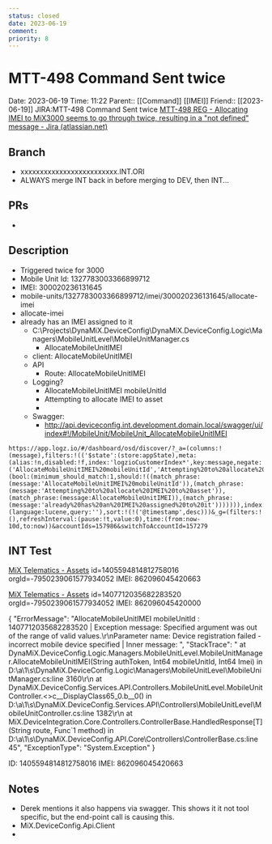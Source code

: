 ```yaml
---
status: closed
date: 2023-06-19
comment: 
priority: 8
---
```


# MTT-498 Command Sent twice

Date: 2023-06-19 Time: 11:22
Parent:: [[Command]] [[IMEI]]
Friend:: [[2023-06-19]]
JIRA:MTT-498 Command Sent twice
[MTT-498 REG - Allocating IMEI to MiX3000 seems to go through twice, resulting in a "not defined" message - Jira (atlassian.net)](https://csojiramixtelematics.atlassian.net/browse/MTT-498)

## Branch

- xxxxxxxxxxxxxxxxxxxxxxxxx.INT.ORI
- ALWAYS merge INT back in before merging to DEV, then INT...

## PRs

- 

## Description

- Triggered twice for 3000
- Mobile Unit Id: 1327783003366899712
- IMEI: 300020236131645
- mobile-units/1327783003366899712/imei/300020236131645/allocate-imei
- allocate-imei
- already has an IMEI assigned to it
	- C:\Projects\DynaMiX.DeviceConfig\DynaMiX.DeviceConfig.Logic\Managers\MobileUnitLevel\MobileUnitManager.cs
		- AllocateMobileUnitIMEI
	- client: AllocateMobileUnitIMEI
	- API
		- Route: AllocateMobileUnitIMEI
	- Logging?
		- AllocateMobileUnitIMEI mobileUnitId
		- Attempting to allocate IMEI to asset
		- 
	- Swagger:
		- http://api.deviceconfig.int.development.domain.local/swagger/ui/index#!/MobileUnit/MobileUnit_AllocateMobileUnitIMEI
```Log
https://app.logz.io/#/dashboard/osd/discover/?_a=(columns:!(message),filters:!(('$state':(store:appState),meta:(alias:!n,disabled:!f,index:'logzioCustomerIndex*',key:message,negate:!f,params:!('AllocateMobileUnitIMEI%20mobileUnitId','Attempting%20to%20allocate%20IMEI%20to%20asset',AllocateMobileUnitIMEI,'already%20has%20an%20IMEI%20assigned%20to%20it'),type:phrases,value:'AllocateMobileUnitIMEI%20mobileUnitId,%20Attempting%20to%20allocate%20IMEI%20to%20asset,%20AllocateMobileUnitIMEI,%20already%20has%20an%20IMEI%20assigned%20to%20it'),query:(bool:(minimum_should_match:1,should:!((match_phrase:(message:'AllocateMobileUnitIMEI%20mobileUnitId')),(match_phrase:(message:'Attempting%20to%20allocate%20IMEI%20to%20asset')),(match_phrase:(message:AllocateMobileUnitIMEI)),(match_phrase:(message:'already%20has%20an%20IMEI%20assigned%20to%20it'))))))),index:'logzioCustomerIndex*',interval:auto,query:(language:lucene,query:''),sort:!(!('@timestamp',desc)))&_g=(filters:!(),refreshInterval:(pause:!t,value:0),time:(from:now-10d,to:now))&accountIds=157986&switchToAccountId=157279
```

## INT Test

[MiX Telematics - Assets](https://integration.mixtelematics.com/#/fleet-admin/asset/commissioning?id=1405594814812758016&orgId=-7950239061577934052)
id=1405594814812758016
orgId=-7950239061577934052
IMEI: 862096045420663

[MiX Telematics - Assets](https://integration.mixtelematics.com/#/fleet-admin/asset/details?id=1407712035682283520&orgId=-7950239061577934052&mobileNumber=)
id=1407712035682283520
orgId=-7950239061577934052
IMEI: 862096045420000

{ "ErrorMessage": "AllocateMobileUnitIMEI mobileUnitId : 1407712035682283520 | Exception message: Specified argument was out of the range of valid values.\r\nParameter name: Device registration failed - incorrect mobile device specified | Inner message: ", "StackTrace": " at DynaMiX.DeviceConfig.Logic.Managers.MobileUnitLevel.MobileUnitManager.AllocateMobileUnitIMEI(String authToken, Int64 mobileUnitId, Int64 Imei) in D:\\a\\1\\s\\DynaMiX.DeviceConfig.Logic\\Managers\\MobileUnitLevel\\MobileUnitManager.cs:line 3160\r\n at DynaMiX.DeviceConfig.Services.API.Controllers.MobileUnitLevel.MobileUnitController.<>c__DisplayClass65_0.<AllocateMobileUnitIMEI>b__0() in D:\\a\\1\\s\\DynaMiX.DeviceConfig.Services.API\\Controllers\\MobileUnitLevel\\MobileUnitController.cs:line 1382\r\n at MiX.DeviceIntegration.Core.Controllers.ControllerBase.HandledResponse[T](String route, Func`1 method) in D:\\a\\1\\s\\DynaMiX.DeviceConfig.API.Core\\Controllers\\ControllerBase.cs:line 45", "ExceptionType": "System.Exception" }

ID: 1405594814812758016
IMEI: 862096045420663

## Notes

- Derek mentions it also happens via swagger. This shows it it not tool specific, but the end-point call is causing this.
- MiX.DeviceConfig.Api.Client
- 
